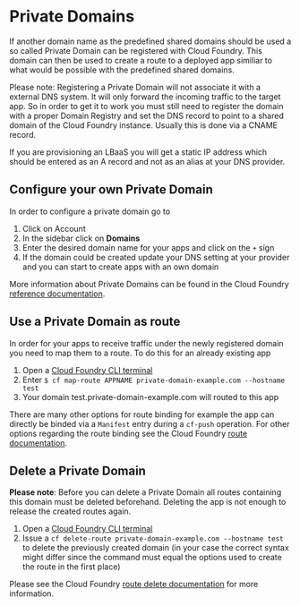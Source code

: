 # Private Domains

If another domain name as the predefined shared domains should be used a so called Private Domain can be registered with Cloud Foundry. This domain can then be used to create a route to a deployed app similiar to what would be possible with the predefined shared domains.

Please note: Registering a Private Domain will not associate it with a external DNS system. It will only forward the incoming traffic to the target app. So in order to get it to work you must still need to register the domain with a proper Domain Registry and set the DNS record to point to a shared domain of the Cloud Foundry instance. Usually this is done via a CNAME record.

If you are provisioning an LBaaS you will get a static IP address which should be entered as an A record and not as an alias at your DNS provider.

## Configure your own Private Domain

In order to configure a private domain go to

1. Click on Account
2. In the sidebar click on **Domains**
3. Enter the desired domain name for your apps and click on the `+` sign
4. If the domain could be created update your DNS setting at your provider and you can start to create apps with an own domain

More information about Private Domains can be found in the Cloud Foundry [reference documentation](https://docs.cloudfoundry.org/devguide/deploy-apps/routes-domains.html#private-domains).

## Use a Private Domain as route

In order for your apps to receive traffic under the newly registered domain you need to map them to a route. To do this for an already existing app

1. Open a [Cloud Foundry CLI terminal](cloud-foundry-cli-access.md)
2. Enter `$ cf map-route APPNAME private-domain-example.com --hostname test`
3. Your domain test.private-domain-example.com will routed to this app

There are many other options for route binding for example the app can directly be binded via a `Manifest` entry during a `cf-push` operation. For other options regarding the route binding see the Cloud Foundry [route documentation](https://docs.cloudfoundry.org/devguide/deploy-apps/routes-domains.html#map-route).


## Delete a Private Domain

**Please note**: Before you can delete a Private Domain all routes containing this domain must be deleted beforehand. Deleting the app is not enough to release the created routes again.

1. Open a [Cloud Foundry CLI terminal](cloud-foundry-cli-access.md)
2. Issue a `cf delete-route private-domain-example.com --hostname test` to delete the previously created domain (in your case the correct syntax might differ since the command must equal the options used to create the route in the first place)

Please see the Cloud Foundry [route delete documentation](https://docs.cloudfoundry.org/devguide/deploy-apps/routes-domains.html#delete-route) for more information.